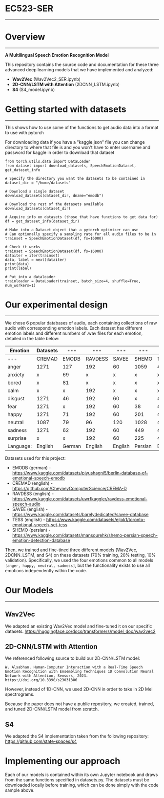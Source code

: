 # EC523-SER
---
# Overview
---
**A Multilingual Speech Emotion Recognition Model**

This repository contains the source code and documentation for these three advanced deep learning models that we have implemented and analyzed:
* **Wav2Vec** (Wav2Vec2_SER.ipynb)
* **2D-CNN/LSTM with Attention** (2DCNN_LSTM.ipynb)
* **S4** (S4_model.ipynb)

# Getting started with datasets
---
This shows how to use some of the functions to get audio data into a format to use with pytorch

For downloading data if you have a "kaggle.json" file you can change directory to where that file is and you won't have to enter username and password for kaggle in order to download that dataset
```
from torch.utils.data import DataLoader
from dataset import download_datasets, SpeechEmotionDataset, get_dataset_info

# Specify the directory you want the datasets to be contained in
dataset_dir = "/home/datasets"

# Download a single dataset
download_datasets(dataset_dir, dname="emodb")

# Download the rest of the datasets available
download_datasets(dataset_dir)

# Acquire info on datasets (those that have functions to get data for)
df = get_dataset_info(dataset_dir)

# Make into a Dataset object that a pytorch optimizer can use
# Can optionally specify a sampling rate for all audio files to be in
trainset = SpeechEmotionDataset(df, fs=16000)

# Check it works
trainset = SpeechEmotionDataset(df, fs=16000)
dataiter = iter(trainset)
data, label = next(dataiter)
print(data)
print(label)

# Put into a dataloader
trainloader = DataLoader(trainset, batch_size=4, shuffle=True, num_workers=1)
```

# Our experimental design
---
We chose 6 popular databases of audio, each containing collections of raw audio with corresponding emotion labels. Each dataset has different emotion labels and different numbers of .wav files for each emotion, detailed in the table below:

| Emotion | Datasets | --- | --- | --- | --- | --- |
| --- | --- | --- | --- | --- | --- | --- |
| --- | CREMAD | EMODB | RAVDESS | SAVEE | SHEMO | TESS |
| anger | 1271 | 127 | 192 | 60 | 1059 | 400 |
| anxiety | x | 69 | x | x | x | x |
| bored | x | 81 | x | x | x | x |
| calm | x | x | 192 | x | x | x |
| disgust | 1271 | 46 | 192 | 60 | x | 400 |
| fear | 1271 | x | 192 | 60 | 38 | 400 |
| happy | 1271 | 71 | 192 | 60 | 201 | 400 |
| neutral | 1087 | 79 | 96 | 120 | 1028 | 400 |
| sadness | 1271 | 62 | 192 | 60 | 449 | 400 |
| surprise | x | x | 192 | 60 | 225 | 400 |
| Language: | English | German | English | English | Persian | English |

Datasets used for this project:
* EMODB (german) - https://www.kaggle.com/datasets/piyushagni5/berlin-database-of-emotional-speech-emodb
* CREMAD (english) - https://github.com/CheyneyComputerScience/CREMA-D
* RAVDESS (english) - https://www.kaggle.com/datasets/uwrfkaggler/ravdess-emotional-speech-audio
* SAVEE (english) - https://www.kaggle.com/datasets/barelydedicated/savee-database
* TESS (english) - https://www.kaggle.com/datasets/ejlok1/toronto-emotional-speech-set-tess
* SHEMO (persian) - https://www.kaggle.com/datasets/mansourehk/shemo-persian-speech-emotion-detection-database

Then, we trained and fine-tined three different models (Wav2Vec, 2DCNN_LSTM, and S4) on these datasets (70% training, 20% testing, 10% validation).  Specifically, we used the four emotions common to all models ```[anger, happy, neutral, sadness]```, but the functionality exists to use all emotions independently within the code.

# Our Models
---
## Wav2Vec
We adapted an existing Wav2Vec model and fine-tuned it on our specific datasets.
https://huggingface.co/docs/transformers/model_doc/wav2vec2

## 2D-CNN/LSTM with Attention
We referenced following source to build our 2D-CNN/LSTM model:
```
W. Alsabhan. Human-Computer Interaction with a Real-Time Speech Emotion Recognition with Ensembling Techniques 1D Convolution Neural Network with Attention, Sensors, 2023. https://doi.org/10.3390/s23031386
```
However, instead of 1D-CNN, we used 2D-CNN in order to take in 2D Mel spectrograms. 

Because the paper does not have a public repository, we created, trained, and tuned 2D-CNN/LSTM model from scratch.

## S4
We adapted the S4 implementation taken from the following repository:
https://github.com/state-spaces/s4

# Implementing our approach
Each of our models is contained within its own Jupyter notebook and draws from the same functions specified in datasets.py.  The datasets must be downloaded locally before training, which can be done simply with the code sample above.




